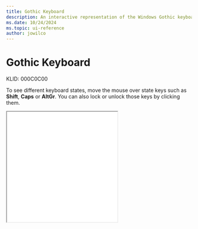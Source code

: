 ```yaml
---
title: Gothic Keyboard
description: An interactive representation of the Windows Gothic keyboard. To see different keyboard states, click or move the mouse over the state keys.
ms.date: 10/24/2024
ms.topic: ui-reference
author: jowilco
---
```


# Gothic Keyboard

KLID: 000C0C00

To see different keyboard states, move the mouse over state keys such as **Shift**, **Caps** or **AltGr**. You can also lock or unlock those keys by clicking them.

<iframe src="kbdgthc.html" height="300"></iframe>
